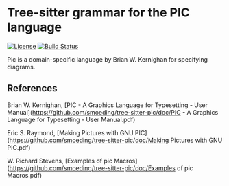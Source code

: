 # Tree-sitter grammar for the PIC language

[![License](https://img.shields.io/github/license/smoeding/tree-sitter-pic.svg)](https://raw.githubusercontent.com/smoeding/tree-sitter-pic/master/LICENSE)
[![Build Status](https://github.com/smoeding/tree-sitter-pic/actions/workflows/ci.yaml/badge.svg)](https://github.com/smoeding/tree-sitter-pic/actions/workflows/ci.yaml)

Pic is a domain-specific language by Brian W. Kernighan for specifying diagrams.


## References

Brian W. Kernighan, [PIC - A Graphics Language for Typesetting - User Manual](https://github.com/smoeding/tree-sitter-pic/doc/PIC - A Graphics Language for Typesetting - User Manual.pdf)

Eric S. Raymond, [Making Pictures with GNU PIC](https://github.com/smoeding/tree-sitter-pic/doc/Making Pictures with GNU PIC.pdf)

W. Richard Stevens, [Examples of pic Macros](https://github.com/smoeding/tree-sitter-pic/doc/Examples of pic Macros.pdf)
